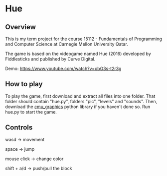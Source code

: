 # Hue

## Overview

This is my term project for the course 15112 - Fundamentals of Programming and Computer Science at Carnegie Mellon University Qatar.

The game is based on the videogame named Hue (2016) developed by Fiddlesticks and published by Curve Digital.

Demo: https://www.youtube.com/watch?v=obG3s-t2r3g

## How to play

To play the game, first download and extract all files into one folder. That folder should contain "hue.py", folders "pic", "levels" and "sounds". Then, download the [cmu_graphics](https://academy.cs.cmu.edu/desktop) python library if you haven't done so. Run hue.py to start the game.

## Controls

wasd -> movement

space -> jump

mouse click -> change color

shift + a/d -> push/pull the block
